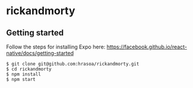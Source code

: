 # rickandmorty

## Getting started

Follow the steps for installing Expo here: https://facebook.github.io/react-native/docs/getting-started

```
$ git clone git@github.com:hrasoa/rickandmorty.git
$ cd rickandmorty
$ npm install
$ npm start
```
